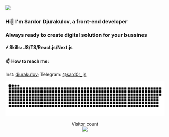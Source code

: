 ![](https://media.giphy.com/media/xT9IgG50Fb7Mi0prBC/giphy.gif)

### Hi👋 I'm Sardor Djurakulov, a front-end developer 

### Always ready to create digital solution for your bussines 

#### ⚡ Skills: JS/TS/React.js/Next.js

#### 📫 How to reach me: 
 Inst:
 [djuraku1ov](https://www.instagram.com/djuraku1ov/);
 Telegram:
 [@sard0r_js](https://t.me/sard0r_js)

<a href=#><img src="contributions.svg"></a>

<p align="center"> 
  Visitor count<br>
  <img src="https://profile-counter.glitch.me/djurakulov14/count.svg" />
</p>

<!-- ![](https://media.giphy.com/media/bAQH7WXKqtIBrPs7sR/giphy.gif) -->
<!-- ![](https://media0.giphy.com/media/3otPorWLQJq5GmHRtu/giphy.gif) -->
<!--
**djurakulov14/djurakulov14** is a ✨ _special_ ✨ repository because its `README.md` (this file) appears on your GitHub profile.

Here are some ideas to get you started:

- 🔭 I’m currently working on ..
- 🌱 I’m currently learning ...
- 👯 I’m looking to collaborate on 
- 🤔 I’m looking for help with
- 😄 Pronouns: ..
- ⚡ Fun fact: ...
-->
